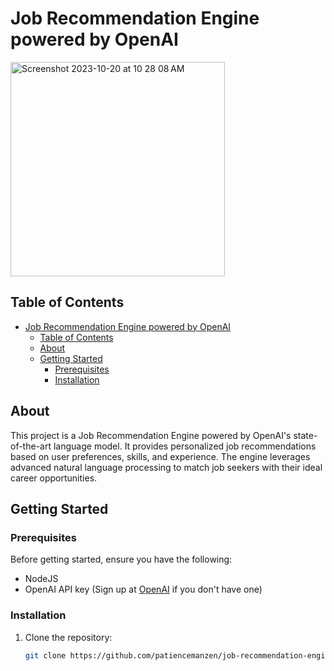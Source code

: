 # Job Recommendation Engine powered by OpenAI

<img width="343" alt="Screenshot 2023-10-20 at 10 28 08 AM" src="https://github.com/patiencemanzen/job-recommendation-engine/assets/55847682/8d14830e-6364-4cd7-9555-1db7bf7f3f25">

## Table of Contents

- [Job Recommendation Engine powered by OpenAI](#job-recommendation-engine-powered-by-openai)
  - [Table of Contents](#table-of-contents)
  - [About](#about)
  - [Getting Started](#getting-started)
    - [Prerequisites](#prerequisites)
    - [Installation](#installation)

## About

This project is a Job Recommendation Engine powered by OpenAI's state-of-the-art language model. It provides personalized job recommendations based on user preferences, skills, and experience. The engine leverages advanced natural language processing to match job seekers with their ideal career opportunities.

## Getting Started

### Prerequisites

Before getting started, ensure you have the following:

- NodeJS
- OpenAI API key (Sign up at [OpenAI](https://beta.openai.com/signup/) if you don't have one)

### Installation

1. Clone the repository:

   ```sh
   git clone https://github.com/patiencemanzen/job-recommendation-engine.git
